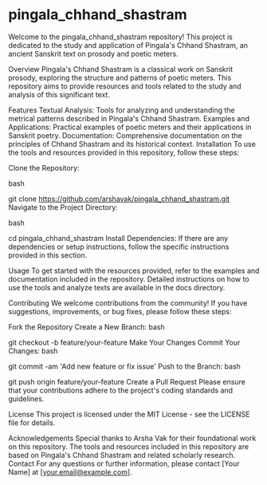 ﻿# pingala_chhand_shastram
Welcome to the pingala_chhand_shastram repository! This project is dedicated to the study and application of Pingala's Chhand Shastram, an ancient Sanskrit text on prosody and poetic meters.

Overview
Pingala's Chhand Shastram is a classical work on Sanskrit prosody, exploring the structure and patterns of poetic meters. This repository aims to provide resources and tools related to the study and analysis of this significant text.

Features
Textual Analysis: Tools for analyzing and understanding the metrical patterns described in Pingala's Chhand Shastram.
Examples and Applications: Practical examples of poetic meters and their applications in Sanskrit poetry.
Documentation: Comprehensive documentation on the principles of Chhand Shastram and its historical context.
Installation
To use the tools and resources provided in this repository, follow these steps:

Clone the Repository:

bash

git clone https://github.com/arshavak/pingala_chhand_shastram.git
Navigate to the Project Directory:

bash

cd pingala_chhand_shastram
Install Dependencies: If there are any dependencies or setup instructions, follow the specific instructions provided in this section.

Usage
To get started with the resources provided, refer to the examples and documentation included in the repository. Detailed instructions on how to use the tools and analyze texts are available in the docs directory.

Contributing
We welcome contributions from the community! If you have suggestions, improvements, or bug fixes, please follow these steps:

Fork the Repository
Create a New Branch:
bash

git checkout -b feature/your-feature
Make Your Changes
Commit Your Changes:
bash

git commit -am 'Add new feature or fix issue'
Push to the Branch:
bash

git push origin feature/your-feature
Create a Pull Request
Please ensure that your contributions adhere to the project's coding standards and guidelines.

License
This project is licensed under the MIT License - see the LICENSE file for details.

Acknowledgements
Special thanks to Arsha Vak for their foundational work on this repository.
The tools and resources included in this repository are based on Pingala's Chhand Shastram and related scholarly research.
Contact
For any questions or further information, please contact [Your Name] at [your.email@example.com].
